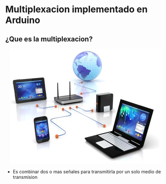 # Multiplexacion implementado en Arduino


## ¿Que es la multiplexacion?

<p align="center">
  <img  src="https://github.com/IDiegoUlises/Arduino-Multiplexacion/blob/master/Images/network.png">
</p>

* Es combinar dos o mas señales para transmitirla por un solo medio de transmision
